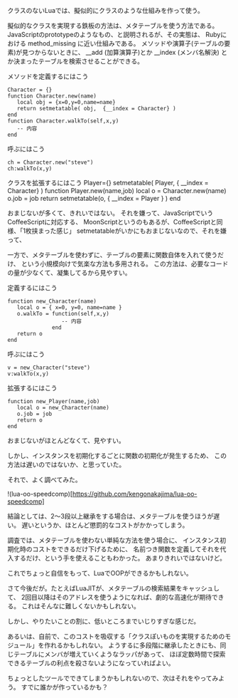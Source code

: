 クラスのないLuaでは、擬似的にクラスのような仕組みを作って使う。

擬似的なクラスを実現する鉄板の方法は、メタテーブルを使う方法である。
JavaScriptのprototypeのようなもの、と説明されるが、その実態は、
Rubyにおける method_missing に近い仕組みである。
メソッドや演算子(テーブルの要素)が見つからないときに、 __add (加算演算子)とか  __index (メンバ名解決)
とか決まったテーブルを検索させることができる。

メソッドを定義するにはこう

    Character = {}
    function Character.new(name)
       local obj = {x=0,y=0,name=name}
       return setmetatable( obj,  {__index = Character} )
    end
    function Character.walkTo(self,x,y)
       -- 内容
    end

呼ぶにはこう

    ch = Character.new("steve")
    ch:walkTo(x,y)

クラスを拡張するにはこう
    Player={}
    setmetatable( Player, { __index = Character} )
    function Player.new(name,job)
        local o = Character.new(name)
        o.job = job
        return setmetatable(o, { __index = Player } )
    end


おまじないが多くて、きれいではない。
それを嫌って、JavaScriptでいうCoffeeScriptに対応する、
MoonScriptというのもあるが、CoffeeScriptと同様、「1枚挟まった感じ」
setmetatableがいかにもおまじないなので、それを嫌って、

一方で、メタテーブルを使わずに、テーブルの要素に関数自体を入れて使うだけ、
という小規模向けで気楽な方法も多用される。
この方法は、必要なコードの量が少なくて、凝集してるから見やすい。

定義するにはこう

    function new_Character(name)
       local o = { x=0, y=0, name=name }
       o.walkTo = function(self,x,y)
                     -- 内容
                  end
       return o
    end

呼ぶにはこう

    v = new_Character("steve")
    v:walkTo(x,y)

拡張するにはこう

    function new_Player(name,job)
       local o = new_Character(name)
       o.job = job
       return o
    end

おまじないがほとんどなくて、見やすい。

しかし、インスタンスを初期化するごとに関数の初期化が発生するため、
この方法は遅いのではないか、と思っていた。

それで、よく調べてみた。

 !(lua-oo-speedcomp)[https://github.com/kengonakajima/lua-oo-speedcomp]

結論としては、2〜3段以上継承をする場合は、メタテーブルを使うほうが遅い。
遅いというか、ほとんど懲罰的なコストがかかってしまう。


調査では、メタテーブルを使わない単純な方法を使う場合に、
インスタンス初期化時のコストをできるだけ下げるために、
名前つき関数を定義してそれを代入するだけ、という手を使えることもわかった。
あまりきれいではないけど。


これでちょっと自信をもって、LuaでOOPができるかもしれない。


さて今後だが。たとえばLuaJITが、メタテーブルの検索結果をキャッシュして、
2回目以降はそのアドレスを使うようになれば、劇的な高速化が期待できる。
これはそんなに難しくないかもしれない。

しかし、やりたいことの割に、低いところまでいじりすぎな感じだ。

あるいは、自前で、このコストを吸収する「クラスぽいものを実現するためのモジュール」を作れるかもしれない。
ようするに多段階に継承したときにも、同じテーブルにメンバが増えていくようなラッパがあって、
ほぼ定数時間で探索できるテーブルの利点を殺さないようになっていればよい。

ちょっとしたツールでできてしまうかもしれないので、次はそれをやってみよう。
すでに誰かが作っているかも？



